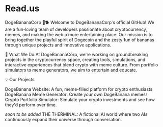# Read.us
DogeBananaCorp 🍌🐕
Welcome to DogeBananaCorp's official GitHub! We are a fun-loving team of developers passionate about cryptocurrency, memes, and making the web a more entertaining place. Our mission is to bring together the playful spirit of Dogecoin and the zesty fun of bananas through unique projects and innovative applications.

🚀 What We Do
At DogeBananaCorp, we're working on groundbreaking projects in the cryptocurrency space, creating tools, simulations, and interactive experiences that blend crypto with meme culture. From portfolio simulators to meme generators, we aim to entertain and educate.

💡 Our Projects

DogeBanana Website: A fun, meme-filled platform for crypto enthusiasts.
DogeBanana Meme Generator: Create your own DogeBanana memes!
Crypto Portfolio Simulator: Simulate your crypto investments and see how they'd perform over time.

*soon to be added*
 THE THERMINAL: A fictional AI world where two AIs continuously expand their universe through conversation.
